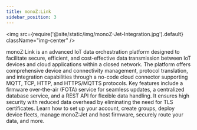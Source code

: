 ```yaml
---
title: monoZ:Link
sidebar_position: 3
---
```


<img src={require('@site/static/img/monoZ-Jet-Integration.jpg').default} className="img-center" />

monoZ:Link is an advanced IoT data orchestration platform designed to facilitate secure, efficient, and cost-effective data transmission between IoT devices and cloud applications within a closed network. The platform offers comprehensive device and connectivity management, protocol translation, and integration capabilities through a no-code cloud connector supporting MQTT, TCP, HTTP, and HTTPS/MQTTS protocols. Key features include a firmware over-the-air (FOTA) service for seamless updates, a centralized database service, and a REST API for flexible data handling. It ensures high security with reduced data overhead by eliminating the need for TLS certificates. Learn how to set up your account, create groups, deploy device fleets, manage monoZ:Jet and host firmware, securely route your data, and more.
